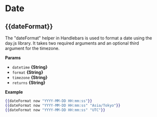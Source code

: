 # Date

## {{dateFormat}}

The "dateFormat" helper in Handlebars is used to format a date using the day.js library. It takes two required arguments and an optional third argument for the timezone.

**Params**

* `datetime` **{String}**
* `format` **{String}**
* `timezone` **{String}**
* `returns` **{String}**

**Example**

```handlebars
{{dateFormat now "YYYY-MM-DD HH:mm:ss"}}
{{dateFormat now "YYYY-MM-DD HH:mm:ss" "Asia/Tokyo"}}
{{dateFormat now "YYYY-MM-DD HH:mm:ss" "UTC"}}
```

